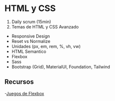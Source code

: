 # HTML y CSS

1. Daily scrum (15min)
2. Temas de HTML y CSS Avanzado
  * Responsive Design
  * Reset vs Normalize
  * Unidades (px, em, rem, %, vh, vw)
  * HTML Semantico
  * Flexbox
  * Sass
  * Bootstrap (Grid), MaterialUI, Foundation, Tailwind

## Recursos

-[Juegos de Flexbox](https://flexboxfroggy.com/)

